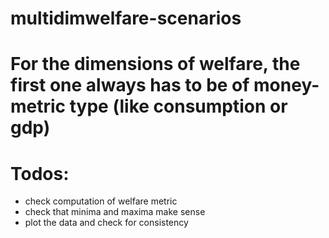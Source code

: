 # multidimwelfare-scenarios

# For the dimensions of welfare, the first one always has to be of money-metric type (like consumption or gdp)
# Todos: 
 - check computation of welfare metric
 - check that minima and maxima make sense
 - plot the data and check for consistency
